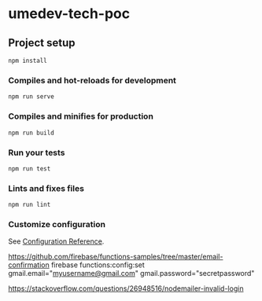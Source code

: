 # umedev-tech-poc

## Project setup
```
npm install
```

### Compiles and hot-reloads for development
```
npm run serve
```

### Compiles and minifies for production
```
npm run build
```

### Run your tests
```
npm run test
```

### Lints and fixes files
```
npm run lint
```

### Customize configuration
See [Configuration Reference](https://cli.vuejs.org/config/).

https://github.com/firebase/functions-samples/tree/master/email-confirmation
firebase functions:config:set gmail.email="myusername@gmail.com" gmail.password="secretpassword"

https://stackoverflow.com/questions/26948516/nodemailer-invalid-login

